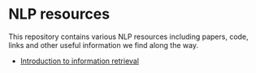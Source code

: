 # NLP resources

This repository contains various NLP resources including papers, code, links and other useful information we find along the way.  

* [Introduction to information retrieval](https://nlp.stanford.edu/IR-book/)
